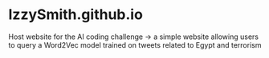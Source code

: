 # IzzySmith.github.io

Host website for the AI coding challenge -> a simple website allowing users to query a Word2Vec model trained on tweets related to Egypt and terrorism

